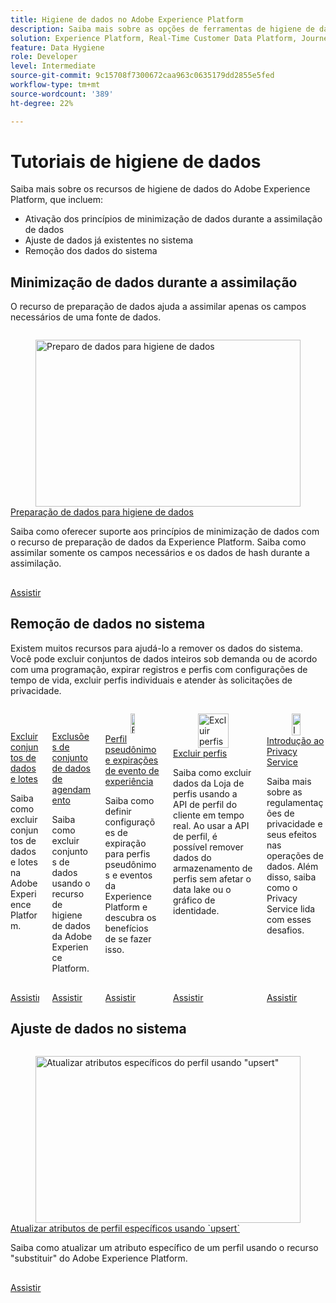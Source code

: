 ```yaml
---
title: Higiene de dados no Adobe Experience Platform
description: Saiba mais sobre as opções de ferramentas de higiene de dados na Adobe Experience Platform
solution: Experience Platform, Real-Time Customer Data Platform, Journey Optimizer
feature: Data Hygiene
role: Developer
level: Intermediate
source-git-commit: 9c15708f7300672caa963c0635179dd2855e5fed
workflow-type: tm+mt
source-wordcount: '389'
ht-degree: 22%

---
```


# Tutoriais de higiene de dados

Saiba mais sobre os recursos de higiene de dados do Adobe Experience Platform, que incluem:

* Ativação dos princípios de minimização de dados durante a assimilação de dados
* Ajuste de dados já existentes no sistema
* Remoção dos dados do sistema

<!--
Data hygiene:

* Enables citizen data stewards working in Privacy or IT teams to manage customer data lifecycle.
* Provides foundational workflows for setting expiration of datasets based on corporate policies, partner
arrangements, customer commitments or regulatory needs.
* Provides foundational workflows for managing targeted treatment of identities and data belonging to consumers in a
holistic fashion.
* Provides monitoring, work order management and notifications of tasks.
* Provides the ability to log the lifecyle management tasks for auditing purposes.
-->

## Minimização de dados durante a assimilação

O recurso de preparação de dados ajuda a assimilar apenas os campos necessários de uma fonte de dados.

<!-- CARDS
{cta=Watch}
* data-prep-for-data-hygiene.md
-->
<!-- START CARDS HTML - DO NOT MODIFY BY HAND -->
<div class="columns">
    <div class="column is-half-tablet is-half-desktop is-one-third-widescreen" aria-label="Data prep for data hygiene">
        <div class="card" style="height: 100%; display: flex; flex-direction: column; height: 100%;">
            <div class="card-image">
                <figure class="image x-is-16by9">
                    <a href="data-prep-for-data-hygiene.md" title="Preparo de dados para higiene de dados" target="_blank" rel="referrer">
                        <img class="is-bordered-r-small" src="https://video.tv.adobe.com/v/3449280/?format=jpeg&nocache=1740251397387&captions=por_br" alt="Preparo de dados para higiene de dados"
                             style="width: 100%; aspect-ratio: 16 / 9; object-fit: cover; overflow: hidden; display: block; margin: auto;">
                    </a>
                </figure>
            </div>
            <div class="card-content is-padded-small" style="display: flex; flex-direction: column; flex-grow: 1; justify-content: space-between;">
                <div class="top-card-content">
                    <p class="headline is-size-6 has-text-weight-bold">
                        <a href="data-prep-for-data-hygiene.md" target="_blank" rel="referrer" title="Preparo de dados para higiene de dados">Preparação de dados para higiene de dados</a>
                    </p>
                    <p class="is-size-6">Saiba como oferecer suporte aos princípios de minimização de dados com o recurso de preparação de dados da Experience Platform. Saiba como assimilar somente os campos necessários e os dados de hash durante a assimilação.</p>
                </div>
                <a href="data-prep-for-data-hygiene.md" target="_blank" rel="referrer" class="spectrum-Button spectrum-Button--outline spectrum-Button--primary spectrum-Button--sizeM" style="align-self: flex-start; margin-top: 1rem;">
                    <span class="spectrum-Button-label has-no-wrap has-text-weight-bold">Assistir</span>
                </a>
            </div>
        </div>
    </div>
</div>
<!-- END CARDS HTML - DO NOT MODIFY BY HAND -->

## Remoção de dados no sistema

Existem muitos recursos para ajudá-lo a remover os dados do sistema. Você pode excluir conjuntos de dados inteiros sob demanda ou de acordo com uma programação, expirar registros e perfis com configurações de tempo de vida, excluir perfis individuais e atender às solicitações de privacidade.
<!-- CARDS
{cta=Watch}
* delete-datasets-and-batches.md
* ../data-lifecycle/expire-datasets.md
* pseudonymous-profile-and-event-expiration.md
* ../profiles/delete-profiles.md{description=Learn how to delete data from the Profile Store using the Real-Time Customer Profile API. By using the Profile API, you can remove data from the profile store without affecting the data lake or identity graph.}
* ../privacy/introduction-to-privacy-services.md
-->
<!-- START CARDS HTML - DO NOT MODIFY BY HAND -->
<div class="columns">
    <div class="column is-half-tablet is-half-desktop is-one-third-widescreen" aria-label="Delete datasets and batches">
        <div class="card" style="height: 100%; display: flex; flex-direction: column; height: 100%;">
            <div class="card-image">
                <figure class="image x-is-16by9">
                    <a href="delete-datasets-and-batches.md" title="Excluir conjuntos de dados e lotes" target="_blank" rel="referrer">
                        <img class="is-bordered-r-small" src="https://video.tv.adobe.com/v/3429790/?format=jpeg&nocache=1740251397681" alt="Excluir conjuntos de dados e lotes"
                             style="width: 100%; aspect-ratio: 16 / 9; object-fit: cover; overflow: hidden; display: block; margin: auto;">
                    </a>
                </figure>
            </div>
            <div class="card-content is-padded-small" style="display: flex; flex-direction: column; flex-grow: 1; justify-content: space-between;">
                <div class="top-card-content">
                    <p class="headline is-size-6 has-text-weight-bold">
                        <a href="delete-datasets-and-batches.md" target="_blank" rel="referrer" title="Excluir conjuntos de dados e lotes">Excluir conjuntos de dados e lotes</a>
                    </p>
                    <p class="is-size-6">Saiba como excluir conjuntos de dados e lotes na Adobe Experience Platform.</p>
                </div>
                <a href="delete-datasets-and-batches.md" target="_blank" rel="referrer" class="spectrum-Button spectrum-Button--outline spectrum-Button--primary spectrum-Button--sizeM" style="align-self: flex-start; margin-top: 1rem;">
                    <span class="spectrum-Button-label has-no-wrap has-text-weight-bold">Assistir</span>
                </a>
            </div>
        </div>
    </div>
    <div class="column is-half-tablet is-half-desktop is-one-third-widescreen" aria-label="Schedule dataset deletes">
        <div class="card" style="height: 100%; display: flex; flex-direction: column; height: 100%;">
            <div class="card-image">
                <figure class="image x-is-16by9">
                    <a href="../data-lifecycle/expire-datasets.md" title="Programar exclusões do conjunto de dados" target="_blank" rel="referrer">
                        <img class="is-bordered-r-small" src="https://video.tv.adobe.com/v/3430303?format=jpeg&nocache=1740251397716&captions=por_br" alt="Programar exclusões do conjunto de dados"
                             style="width: 100%; aspect-ratio: 16 / 9; object-fit: cover; overflow: hidden; display: block; margin: auto;">
                    </a>
                </figure>
            </div>
            <div class="card-content is-padded-small" style="display: flex; flex-direction: column; flex-grow: 1; justify-content: space-between;">
                <div class="top-card-content">
                    <p class="headline is-size-6 has-text-weight-bold">
                        <a href="../data-lifecycle/expire-datasets.md" target="_blank" rel="referrer" title="Programar exclusões do conjunto de dados">Exclusões de conjunto de dados de agendamento</a>
                    </p>
                    <p class="is-size-6">Saiba como excluir conjuntos de dados usando o recurso de higiene de dados da Adobe Experience Platform.</p>
                </div>
                <a href="../data-lifecycle/expire-datasets.md" target="_blank" rel="referrer" class="spectrum-Button spectrum-Button--outline spectrum-Button--primary spectrum-Button--sizeM" style="align-self: flex-start; margin-top: 1rem;">
                    <span class="spectrum-Button-label has-no-wrap has-text-weight-bold">Assistir</span>
                </a>
            </div>
        </div>
    </div>
    <div class="column is-half-tablet is-half-desktop is-one-third-widescreen" aria-label="Pseudonymous profile and Experience Event expirations">
        <div class="card" style="height: 100%; display: flex; flex-direction: column; height: 100%;">
            <div class="card-image">
                <figure class="image x-is-16by9">
                    <a href="pseudonymous-profile-and-event-expiration.md" title="Expirações de perfil pseudônimo e evento de experiência" target="_blank" rel="referrer">
                        <img class="is-bordered-r-small" src="https://video.tv.adobe.com/v/3449859?format=jpeg&nocache=1740251397705&captions=por_br" alt="Expirações de perfil pseudônimo e evento de experiência"
                             style="width: 100%; aspect-ratio: 16 / 9; object-fit: cover; overflow: hidden; display: block; margin: auto;">
                    </a>
                </figure>
            </div>
            <div class="card-content is-padded-small" style="display: flex; flex-direction: column; flex-grow: 1; justify-content: space-between;">
                <div class="top-card-content">
                    <p class="headline is-size-6 has-text-weight-bold">
                        <a href="pseudonymous-profile-and-event-expiration.md" target="_blank" rel="referrer" title="Expirações de perfil pseudônimo e evento de experiência">Perfil pseudônimo e expirações de evento de experiência</a>
                    </p>
                    <p class="is-size-6">Saiba como definir configurações de expiração para perfis pseudônimos e eventos da Experience Platform e descubra os benefícios de se fazer isso.</p>
                </div>
                <a href="pseudonymous-profile-and-event-expiration.md" target="_blank" rel="referrer" class="spectrum-Button spectrum-Button--outline spectrum-Button--primary spectrum-Button--sizeM" style="align-self: flex-start; margin-top: 1rem;">
                    <span class="spectrum-Button-label has-no-wrap has-text-weight-bold">Assistir</span>
                </a>
            </div>
        </div>
    </div>
    <div class="column is-half-tablet is-half-desktop is-one-third-widescreen" aria-label="Delete profiles">
        <div class="card" style="height: 100%; display: flex; flex-direction: column; height: 100%;">
            <div class="card-image">
                <figure class="image x-is-16by9">
                    <a href="../profiles/delete-profiles.md" title="Excluir perfis" target="_blank" rel="referrer">
                        <img class="is-bordered-r-small" src="https://video.tv.adobe.com/v/3429807/?format=jpeg&nocache=1740251397692" alt="Excluir perfis"
                             style="width: 100%; aspect-ratio: 16 / 9; object-fit: cover; overflow: hidden; display: block; margin: auto;">
                    </a>
                </figure>
            </div>
            <div class="card-content is-padded-small" style="display: flex; flex-direction: column; flex-grow: 1; justify-content: space-between;">
                <div class="top-card-content">
                    <p class="headline is-size-6 has-text-weight-bold">
                        <a href="../profiles/delete-profiles.md" target="_blank" rel="referrer" title="Excluir perfis">Excluir perfis</a>
                    </p>
                    <p class="is-size-6">Saiba como excluir dados da Loja de perfis usando a API de perfil do cliente em tempo real. Ao usar a API de perfil, é possível remover dados do armazenamento de perfis sem afetar o data lake ou o gráfico de identidade.</p>
                </div>
                <a href="../profiles/delete-profiles.md" target="_blank" rel="referrer" class="spectrum-Button spectrum-Button--outline spectrum-Button--primary spectrum-Button--sizeM" style="align-self: flex-start; margin-top: 1rem;">
                    <span class="spectrum-Button-label has-no-wrap has-text-weight-bold">Assistir</span>
                </a>
            </div>
        </div>
    </div>
    <div class="column is-half-tablet is-half-desktop is-one-third-widescreen" aria-label="Introduction to Privacy Service">
        <div class="card" style="height: 100%; display: flex; flex-direction: column; height: 100%;">
            <div class="card-image">
                <figure class="image x-is-16by9">
                    <a href="../privacy/introduction-to-privacy-services.md" title="Introdução ao Privacy Service" target="_blank" rel="referrer">
                        <img class="is-bordered-r-small" src="https://video.tv.adobe.com/v/3445716?format=jpeg&nocache=1740251397727&captions=por_br" alt="Introdução ao Privacy Service"
                             style="width: 100%; aspect-ratio: 16 / 9; object-fit: cover; overflow: hidden; display: block; margin: auto;">
                    </a>
                </figure>
            </div>
            <div class="card-content is-padded-small" style="display: flex; flex-direction: column; flex-grow: 1; justify-content: space-between;">
                <div class="top-card-content">
                    <p class="headline is-size-6 has-text-weight-bold">
                        <a href="../privacy/introduction-to-privacy-services.md" target="_blank" rel="referrer" title="Introdução ao Privacy Service">Introdução ao Privacy Service</a>
                    </p>
                    <p class="is-size-6">Saiba mais sobre as regulamentações de privacidade e seus efeitos nas operações de dados. Além disso, saiba como o Privacy Service lida com esses desafios.</p>
                </div>
                <a href="../privacy/introduction-to-privacy-services.md" target="_blank" rel="referrer" class="spectrum-Button spectrum-Button--outline spectrum-Button--primary spectrum-Button--sizeM" style="align-self: flex-start; margin-top: 1rem;">
                    <span class="spectrum-Button-label has-no-wrap has-text-weight-bold">Assistir</span>
                </a>
            </div>
        </div>
    </div>
</div>
<!-- END CARDS HTML - DO NOT MODIFY BY HAND -->





## Ajuste de dados no sistema

<!-- CARDS
{cta=Watch}
* ../profiles/update-a-specific-attribute-with-upsert.md
-->
<!-- START CARDS HTML - DO NOT MODIFY BY HAND -->
<div class="columns">
    <div class="column is-half-tablet is-half-desktop is-one-third-widescreen" aria-label="Update specific profile attributes using `upsert`">
        <div class="card" style="height: 100%; display: flex; flex-direction: column; height: 100%;">
            <div class="card-image">
                <figure class="image x-is-16by9">
                    <a href="../profiles/update-a-specific-attribute-with-upsert.md" title="Atualizar atributos específicos do perfil usando &quot;upsert&quot;" target="_blank" rel="referrer">
                        <img class="is-bordered-r-small" src="https://video.tv.adobe.com/v/3443446/?format=jpeg&nocache=1740251398874&captions=por_br" alt="Atualizar atributos específicos do perfil usando &quot;upsert&quot;"
                             style="width: 100%; aspect-ratio: 16 / 9; object-fit: cover; overflow: hidden; display: block; margin: auto;">
                    </a>
                </figure>
            </div>
            <div class="card-content is-padded-small" style="display: flex; flex-direction: column; flex-grow: 1; justify-content: space-between;">
                <div class="top-card-content">
                    <p class="headline is-size-6 has-text-weight-bold">
                        <a href="../profiles/update-a-specific-attribute-with-upsert.md" target="_blank" rel="referrer" title="Atualizar atributos específicos do perfil usando &quot;upsert&quot;">Atualizar atributos de perfil específicos usando `upsert`</a>
                    </p>
                    <p class="is-size-6">Saiba como atualizar um atributo específico de um perfil usando o recurso "substituir" do Adobe Experience Platform.</p>
                </div>
                <a href="../profiles/update-a-specific-attribute-with-upsert.md" target="_blank" rel="referrer" class="spectrum-Button spectrum-Button--outline spectrum-Button--primary spectrum-Button--sizeM" style="align-self: flex-start; margin-top: 1rem;">
                    <span class="spectrum-Button-label has-no-wrap has-text-weight-bold">Assistir</span>
                </a>
            </div>
        </div>
    </div>
</div>
<!-- END CARDS HTML - DO NOT MODIFY BY HAND -->
